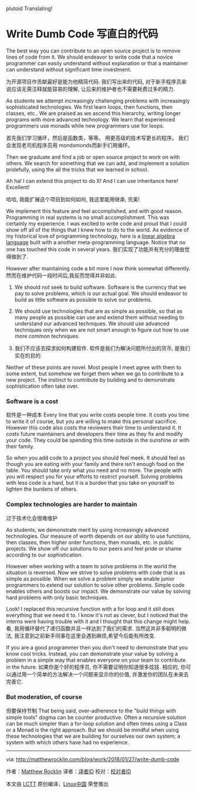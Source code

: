 plutoid Translating!

Write Dumb Code
写直白的代码
======
The best way you can contribute to an open source project is to remove lines of code from it. We should endeavor to write code that a novice programmer can easily understand without explanation or that a maintainer can understand without significant time investment.

为开源项目作贡献最好是能为他精简代码. 我们写出来的代码, 对于新手程序员来说应该无需注释就能容易的理解, 让后来的维护者也不需要耗费过多的精力.

As students we attempt increasingly challenging problems with increasingly sophisticated technologies. We first learn loops, then functions, then classes, etc.. We are praised as we ascend this hierarchy, writing longer programs with more advanced technology. We learn that experienced programmers use monads while new programmers use for loops.

首先我们学习循环，然后是函数类，等等。 用更高级的技术写更长的程序。 我们会发现老司机程序员用 mondsmonds而新手们用循环。

Then we graduate and find a job or open source project to work on with others. We search for something that we can add, and implement a solution pridefully, using the all the tricks that we learned in school.

Ah ha! I can extend this project to do X! And I can use inheritance here! Excellent!

哈哈, 我能扩展这个项目到如何如何, 我这里能用继承, 完美!

We implement this feature and feel accomplished, and with good reason. Programming in real systems is no small accomplishment. This was certainly my experience. I was excited to write code and proud that I could show off all of the things that I knew how to do to the world. As evidence of my historical love of programming technology, here is a [linear algebra language][1] built with a another meta-programming language. Notice that no one has touched this code in several years.
我们实现了功能并有充分的理由觉得做到了.


However after maintaining code a bit more I now think somewhat differently.
然而在维护代码一段时间后,我反而觉得并非如此.
  1. We should not seek to build software. Software is the currency that we pay to solve problems, which is our actual goal. We should endeavor to build as little software as possible to solve our problems.
  2. We should use technologies that are as simple as possible, so that as many people as possible can use and extend them without needing to understand our advanced techniques. We should use advanced techniques only when we are not smart enough to figure out how to use more common techniques.

1. 我们不应该去探求如何构建软件. 软件是我们为解决问题所付出的货币, 是我们实在的目的.

Neither of these points are novel. Most people I meet agree with them to some extent, but somehow we forget them when we go to contribute to a new project. The instinct to contribute by building and to demonstrate sophistication often take over.

### Software is a cost
软件是一种成本
Every line that you write costs people time. It costs you time to write it of course, but you are willing to make this personal sacrifice. However this code also costs the reviewers their time to understand it. It costs future maintainers and developers their time as they fix and modify your code. They could be spending this time outside in the sunshine or with their family.

So when you add code to a project you should feel meek. It should feel as though you are eating with your family and there isn't enough food on the table. You should take only what you need and no more. The people with you will respect you for your efforts to restrict yourself. Solving problems with less code is a hard, but it is a burden that you take on yourself to lighten the burdens of others.

### Complex technologies are harder to maintain
过于技术化会很难维护

As students, we demonstrate merit by using increasingly advanced technologies. Our measure of worth depends on our ability to use functions, then classes, then higher order functions, then monads, etc. in public projects. We show off our solutions to our peers and feel pride or shame according to our sophistication.

However when working with a team to solve problems in the world the situation is reversed. Now we strive to solve problems with code that is as simple as possible. When we solve a problem simply we enable junior programmers to extend our solution to solve other problems. Simple code enables others and boosts our impact. We demonstrate our value by solving hard problems with only basic techniques.

Look! I replaced this recursive function with a for loop and it still does everything that we need it to. I know it's not as clever, but I noticed that the interns were having trouble with it and I thought that this change might help.
看, 我用循环替代了递归函数并且一样达到了我们的需求. 当然这并非多聪明的做法, 我注意到之前新手同事在这里会遇到麻烦,希望今后能有所改变.

If you are a good programmer then you don't need to demonstrate that you know cool tricks. Instead, you can demonstrate your value by solving a problem in a simple way that enables everyone on your team to contribute in the future.
如果你是个好的程序员, 你不需要证明你知道很多炫技. 相应的, 你可以通过用一个简单的方法解决一个问题来显示你的价值, 并激发你的团队在未来去完善它.
### But moderation, of course
但要保持节制
That being said, over-adherence to the "build things with simple tools" dogma can be counter productive. Often a recursive solution can be much simpler than a for-loop solution and often times using a Class or a Monad is the right approach. But we should be mindful when using these technologies that we are building for ourselves our own system; a system with which others have had no experience.


--------------------------------------------------------------------------------

via: http://matthewrocklin.com/blog/work/2018/01/27/write-dumb-code

作者：[Matthew Rocklin][a]
译者：[译者ID](https://github.com/译者ID)
校对：[校对者ID](https://github.com/校对者ID)

本文由 [LCTT](https://github.com/LCTT/TranslateProject) 原创编译，[Linux中国](https://linux.cn/) 荣誉推出

[a]:http://matthewrocklin.com
[1]:https://github.com/mrocklin/matrix-algebra
